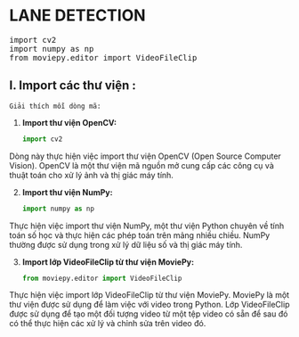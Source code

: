 # LANE DETECTION

<pre>
import cv2
import numpy as np
from moviepy.editor import VideoFileClip
</pre>

## I. Import các thư viện :
    Giải thích mỗi dòng mã:

1. **Import thư viện OpenCV:**
   ```python
   import cv2
Dòng này thực hiện việc import thư viện OpenCV (Open Source Computer Vision). OpenCV là một thư viện mã nguồn mở cung cấp các công cụ và thuật toán cho xử lý ảnh và thị giác máy tính.

2. **Import thư viện  NumPy:**
   ```python
   import numpy as np
Thực hiện việc import thư viện NumPy, một thư viện Python chuyên về tính toán số học và thực hiện các phép toán trên mảng nhiều chiều. NumPy thường được sử dụng trong xử lý dữ liệu số và thị giác máy tính.

3. **Import lớp VideoFileClip từ thư viện MoviePy:**
   ```python
   from moviepy.editor import VideoFileClip
Thực hiện việc import lớp VideoFileClip từ thư viện MoviePy. MoviePy là một thư viện được sử dụng để làm việc với video trong Python. Lớp VideoFileClip được sử dụng để tạo một đối tượng video từ một tệp video có sẵn để sau đó có thể thực hiện các xử lý và chỉnh sửa trên video đó.


